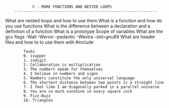 				C - MORE FUNCTIONS AND NESTED LOOPS
		---------------------------------------------------------------
What are nested loops and how to use them
What is a function and how do you use functions
What is the difference between a declaration and a definition of a function
What is a prototype
Scope of variables
What are the gcc flags -Wall -Werror -pedantic -Wextra -std=gnu89
What are header files and how to to use them with #include

			Tasks
			0. isupper
			1. isdigit
			2. Collaboration is multiplication
			3. The numbers speak for themselves
			4. I believe in numbers and signs
			5. Numbers constitute the only universal language
			6. The shortest distance between two points is a straight line
			7. I feel like I am diagonally parked in a parallel universe
			8. You are so much sunshine in every square inch
			9. Fizz-Buzz
			10. Triangles
